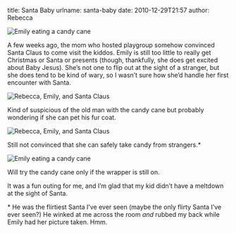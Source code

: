 title: Santa Baby
urlname: santa-baby
date: 2010-12-29T21:57
author: Rebecca

![Emily eating a candy cane][a]

[a]: {static}/images/2010-12-29-santa-claus-01.jpg

A few weeks ago, the mom who hosted playgroup somehow convinced Santa Claus to
come visit the kiddos. Emily is still too little to really get Christmas or
Santa or presents (though, thankfully, she does get excited about Baby Jesus).
She&#x02bc;s not one to flip out at the sight of a stranger, but she does tend
to be kind of wary, so I wasn&#x02bc;t sure how she&#x02bc;d handle her first
encounter with Santa.

![Rebecca, Emily, and Santa Claus][b]

[b]: {static}/images/2010-12-29-santa-claus-02.jpg

Kind of suspicious of the old man with the candy cane but probably wondering if
she can pet his fur coat.

![Rebecca, Emily, and Santa Claus][c]

[c]: {static}/images/2010-12-29-santa-claus-03.jpg

Still not convinced that she can safely take candy from strangers.\*

![Emily eating a candy cane][d]

[d]: {static}/images/2010-12-29-santa-claus-04.jpg

Will try the candy cane only if the wrapper is still on.

It was a fun outing for me, and I&#x02bc;m glad that my kid didn&#x02bc;t have a
meltdown at the sight of Santa.

\* He was the flirtiest Santa I&#x02bc;ve ever seen (maybe the only flirty Santa
I&#x02bc;ve ever seen?) He winked at me across the room *and* rubbed my back
while Emily had her picture taken. Hmm.
